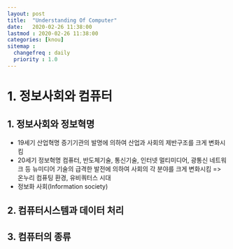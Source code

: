 ```yaml
---
layout: post
title:  "Understanding Of Computer"
date:   2020-02-26 11:38:00 
lastmod : 2020-02-26 11:38:00
categories: [knou]
sitemap :
  changefreq : daily
  priority : 1.0
---
```


# 1. 정보사회와 컴퓨터

## 1. 정보사회와 정보혁명
 * 19세기 산업혁명
 증기기관의 발명에 의하여 산업과 사회의 제반구조를 크게 변화시킴
 * 20세기 정보혁명
 컴퓨터, 반도체기술, 통신기술, 인터넷 멀티미디어, 광통신 네트워크 등 뉴미디어 기술의 급격한 발전에 의하여 사회의 각 분야를 크게 변화시킴 => 온누리 컴퓨팅 환경, 유비쿼터스 시대
 * 정보화 사회(Information society)









## 2. 컴퓨터시스템과 데이터 처리
## 3. 컴퓨터의 종류























